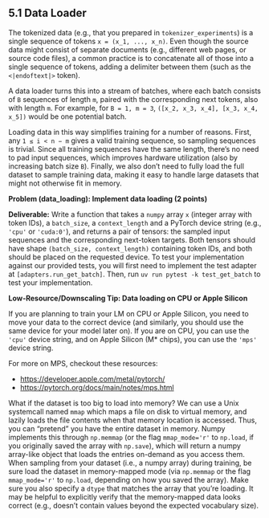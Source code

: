 ## 5.1 Data Loader

The tokenized data (e.g., that you prepared in `tokenizer_experiments`) is a single sequence of tokens `x = (x_1, ..., x_n)`. Even though the source data might consist of separate documents (e.g., different web pages, or source code files), a common practice is to concatenate all of those into a single sequence of tokens, adding a delimiter between them (such as the `<|endoftext|>` token).

A data loader turns this into a stream of batches, where each batch consists of `B` sequences of length `m`, paired with the corresponding next tokens, also with length `m`. For example, for `B = 1, m = 3`, `([x_2, x_3, x_4], [x_3, x_4, x_5])` would be one potential batch.

Loading data in this way simplifies training for a number of reasons. First, any `1 ≤ i < n − m` gives a valid training sequence, so sampling sequences is trivial. Since all training sequences have the same length, there’s no need to pad input sequences, which improves hardware utilization (also by increasing batch size `B`). Finally, we also don’t need to fully load the full dataset to sample training data, making it easy to handle large datasets that might not otherwise fit in memory.

**Problem (data_loading): Implement data loading (2 points)**

**Deliverable:** Write a function that takes a `numpy` array `x` (integer array with token IDs), a `batch_size`, a `context_length` and a PyTorch device string (e.g., `'cpu'` or `'cuda:0'`), and returns a pair of tensors: the sampled input sequences and the corresponding next-token targets. Both tensors should have shape `(batch_size, context_length)` containing token IDs, and both should be placed on the requested device. To test your implementation against our provided tests, you will first need to implement the test adapter at `[adapters.run_get_batch]`. Then, run `uv run pytest -k test_get_batch` to test your implementation.

**Low-Resource/Downscaling Tip: Data loading on CPU or Apple Silicon**

If you are planning to train your LM on CPU or Apple Silicon, you need to move your data to the correct device (and similarly, you should use the same device for your model later on). If you are on CPU, you can use the `'cpu'` device string, and on Apple Silicon (M* chips), you can use the `'mps'` device string.

For more on MPS, checkout these resources:

- <https://developer.apple.com/metal/pytorch/>
- <https://pytorch.org/docs/main/notes/mps.html>

What if the dataset is too big to load into memory? We can use a Unix systemcall named `mmap` which maps a file on disk to virtual memory, and lazily loads the file contents when that memory location is accessed. Thus, you can “pretend” you have the entire dataset in memory. Numpy implements this through `np.memmap` (or the flag `mmap_mode='r'` to `np.load`, if you originally saved the array with `np.save`), which will return a numpy array-like object that loads the entries on-demand as you access them. When sampling from your dataset (i.e., a numpy array) during training, be sure load the dataset in memory-mapped mode (via `np.memmap` or the flag `mmap_mode='r'` to `np.load`, depending on how you saved the array). Make sure you also specify a `dtype` that matches the array that you’re loading. It may be helpful to explicitly verify that the memory-mapped data looks correct (e.g., doesn’t contain values beyond the expected vocabulary size).
